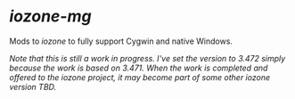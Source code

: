 # _iozone-mg_
Mods to _iozone_ to fully support Cygwin and native Windows.

_Note that this is still a work in progress.  I've set the version to 3.472 simply
because the work is based on 3.471.  When the work is completed and offered to the
iozone project, it may become part of some other iozone version TBD._
